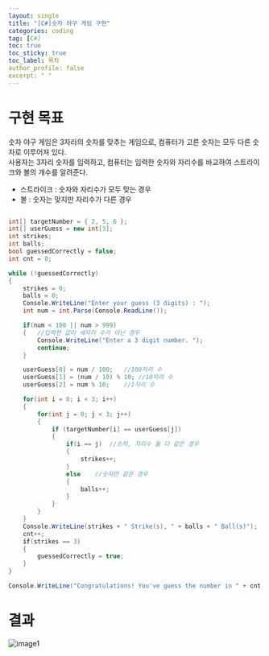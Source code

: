 ```yaml
---
layout: single
title: "[C#]숫자 야구 게임 구현"
categories: coding
tag: [C#]
toc: true
toc_sticky: true
toc_label: 목차
author_profile: false
excerpt: " "
---
```


# 구현 목표

숫자 야구 게임은 3자라의 숫자를 맞추는 게임으로, 컴퓨터가 고른 숫자는 모두 다른 숫자로 이루어져 있다.<br/>
사용자는 3자리 숫자를 입력하고, 컴퓨터는 입력한 숫자와 자리수를 바교하여 스트라이크와 볼의 개수를 알려준다.<br/>

- 스트라이크 : 숫자와 자리수가 모두 맞는 경우
- 볼 : 숫자는 맞지만 자리수가 다른 경우

```c#

int[] targetNumber = { 2, 5, 6 };
int[] userGuess = new int[3];
int strikes;
int balls;
bool guessedCorrectly = false;
int cnt = 0;

while (!guessedCorrectly)
{
    strikes = 0;
    balls = 0;
    Console.WriteLine("Enter your guess (3 digits) : ");
    int num = int.Parse(Console.ReadLine());

    if(num < 100 || num > 999)
    {   //입력한 값이 세자리 수가 아닌 경우
        Console.WriteLine("Enter a 3 digit number. ");
        continue;
    }

    userGuess[0] = num / 100;   //100자리 수
    userGuess[1] = (num / 10) % 10; //10자리 수
    userGuess[2] = num % 10;    //1자리 수

    for(int i = 0; i < 3; i++)
    {
        for(int j = 0; j < 3; j++)
        {
            if (targetNumber[i] == userGuess[j])
            {
                if(i == j)  //숫자, 자리수 둘 다 같은 경우
                {
                    strikes++;
                }
                else    //숫자만 같은 경우
                {
                    balls++;
                }
            }
        }
    }
    Console.WriteLine(strikes + " Strike(s), " + balls + " Ball(s)");
    cnt++;
    if(strikes == 3)
    {
        guessedCorrectly = true;
    }
}

Console.WriteLine("Congratulations! You've guess the number in " + cnt + " attemps.");
```

# 결과

![image1]({{site.url}}/images/2025-03-31-baseball/baseball.PNG)
